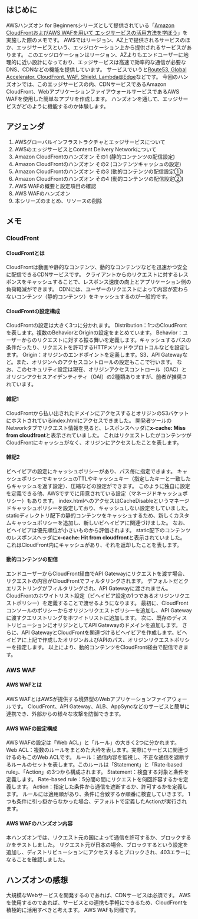 <!--
title:   AWS Hands-on for Beginners　Amazon CloudFrontおよびAWS WAFを用いて エッジサービスの活用方法を学ぼう：学習メモ
tags:    AWS,CloudFront,AWSWAF,ハンズオン
id:      
private: false
-->
## はじめに

AWSハンズオン for Beginnersシリーズとして提供されている「[Amazon CloudFrontおよびAWS WAFを用いて エッジサービスの活用方法を学ぼう](https://pages.awscloud.com/JAPAN-event-OE-Hands-on-for-Beginners-CF_WAF-2021-reg-event.html)」を実施した際のメモです。
AWSではリージョン、AZ上で提供されるサービスのほか、エッジサービスという、エッジロケーション上から提供されるサービスがあります。
このエッジロケーションはリージョン、AZよりもエンドユーザーに地理的に近い設計になっており、エッジサービスは高速で効率的な通信が必要なDNS、CDNなどの機能を提供しています。
サービスでいうと[Route53, Global Accelerator, CloudFront, WAF, Shield, Lambda@Edge](https://aws.amazon.com/jp/edge/services/)などです。
今回のハンズオンでは、このエッジサービスの内、CDNサービスであるAmazon CloudFront、WebアプリケーションファイアウォールサービスであるAWS WAFを使用した簡単なアプリを作成します。
ハンズオンを通して、エッジサービスがどのように機能するのか体験します。

## アジェンダ

1. AWSグローバルインフラストラクチャとエッジサービスについて
2. AWSのエッジサービスとContent Delivery Networkについて
3. Amazon CloudFrontのハンズオン その1 (静的コンテンツの配信設定)
4. Amazon CloudFrontのハンズオン その2 (コンテンツキャッシュの設定)
5. Amazon CloudFrontのハンズオン その3 (動的コンテンツの配信設定①)
6. Amazon CloudFrontのハンズオン その4 (動的コンテンツの配信設定②)
7. AWS WAFの概要と設定項目の確認
8. AWS WAFのハンズオン
9. 本シリーズのまとめ、リソースの削除

## メモ

### CloudFront

#### CloudFrontとは

CloudFrontは動画や静的なコンテンツ、動的なコンテンツなどを迅速かつ安全に配信できるCDNサービスです。
クライアントからのリクエストに対するレスポンスをキャッシュすることで、レスポンス速度の向上とアプリケーション側の負荷軽減ができます。
CDNには、ユーザーのリクエストによって内容が変わらないコンテンツ（静的コンテンツ）をキャッシュするのが一般的です。

#### CloudFrontの設定構成

CloudFrontの設定は大きく3つに分かれます。
Distribution：1つのCloudFrontを表します。複数のBehaviorとOriginの設定をまとめています。
Behavior：ユーザーからのリクエストに対する振る舞いを定義します。キャッシュするパスの条件だったり、リクエストを許可するHTTPメソッドやプロトコルなどを設定します。
Origin：オリジンのエンドポイントを定義します。S3、API Gatewayなど。また、オリジンへのアクセスコントロールの設定もここで行います。
なお、このセキュリティ設定は現在、オリジンアクセスコントロール（OAC）とオリジンアクセスアイデンティティ（OAI）の2種類ありますが、前者が推奨されています。

#### 雑記1

CloudFrontから払い出されたドメインにアクセスするとオリジンのS3バケットにホストされているindex.htmlにアクセスできました。
開発者ツールのNetworkタブでリクエスト情報を見ると、レスポンスヘッダに**x-cache: Miss from cloudfront**と表示されていました。
これはリクエストしたがコンテンツがCloudFrontにキャッシュがなく、オリジンにアクセスしたことを表します。

#### 雑記2

ビヘイビアの設定にキャッシュポリシーがあり、パス毎に指定できます。
キャッシュポリシーでキャッシュのTTLやキャッシュキー（指定したキーと一致したらキャッシュを返す設定）、圧縮などの設定ができます。
このように独自に設定を定義できる他、AWSですでに用意されている設定（マネージドキャッシュポリシー）もあります。
index.htmlへのアクセスはCacheDisableというマネージドキャッシュポリシーを設定しており、キャッシュしない設定をしていました。
staticディレクトリ配下の静的コンテンツをキャッシュするため、新しくカスタムキャッシュポリシーを追加し、新しいビヘイビアに関連づけました。
なお、ビヘイビアは優先順位が小さいものから評価されます。
static配下のコンテンツのレスポンスヘッダに**x-cache: Hit from cloudfront**と表示されていました。
これはCloudFront内にキャッシュがあり、それを返却したことを表します。

#### 動的コンテンツの配信

エンドユーザーからCloudFront経由でAPI Gatewayにリクエストを渡す場合、リクエストの内容がCloudFrontでフィルタリングされます。
デフォルトだとクエリストリングがフィルタリングされ、API Gatewayに渡されません。
CloudFrontのホワイトリスト設定（ビヘイビア設定の1つであるオリジンリクエストポリシー）を定義することで渡せるようになります。
最初に、CloudFrontコンソールのポリシーからオリジンリクエストポリシーを追加し、API Gatewayに渡すクエリストリングをホワイトリストに追加します。
次に、既存のディストリビューションにオリジンとしてAPI Gatewayのドメインを追加します。
さらに、API GatewayとCloudFrontを関連づけるビヘイビアを作成します。ビヘイビアに上記で作成したオリジンおよびAPIのパス、オリジンリクエストポリシーを指定します。
以上により、動的コンテンツをCloudFront経由で配信できます。

### AWS WAF

#### AWS WAFとは

AWS WAFとはAWSが提供する境界型のWebアプリケーションファイアウォールです。
CloudFront、API Gateway、ALB、AppSyncなどのサービスと簡単に連携でき、外部からの様々な攻撃を防御できます。

#### AWS WAFの設定構成

AWS WAFの設定は「Web ACL」と「ルール」の大きく2つに分かれます。
Web ACL：複数のルールをまとめた大枠を表します。実際にサービスに関連づけるのもこのWeb ACLです。
ルール：通信内容を監視し、不正な通信を遮断するルールのセットを表します。このルールは「Statement」と「Rate-based rule」、「Action」の3つから構成されます。
Statement：検査する対象と条件を定義します。
Rate-based rule：5分間の間にリクエストを何回許容するかを定義します。
Action：指定した条件から通信を遮断するか、許可するかを定義します。
ルールには適用順があり、条件に合致するか順番に検査していきます。
1つも条件に引っ掛からなかった場合、デフォルトで定義したActionが実行されます。

#### AWS WAFのハンズオン内容

本ハンズオンでは、リクエスト元の国によって通信を許可するか、ブロックするかをテストしました。
リクエスト元が日本の場合、ブロックするという設定を追加し、ディストリビューションにアクセスするとブロックされ、403エラーになることを確認しました。

## ハンズオンの感想

大規模なWebサービスを開発するのであれば、CDNサービスは必須です。
AWSを使用するのであれば、サービスとの連携も手軽にできるため、CloudFrontを積極的に活用すべきと考えます。
AWS WAFも同様です。
